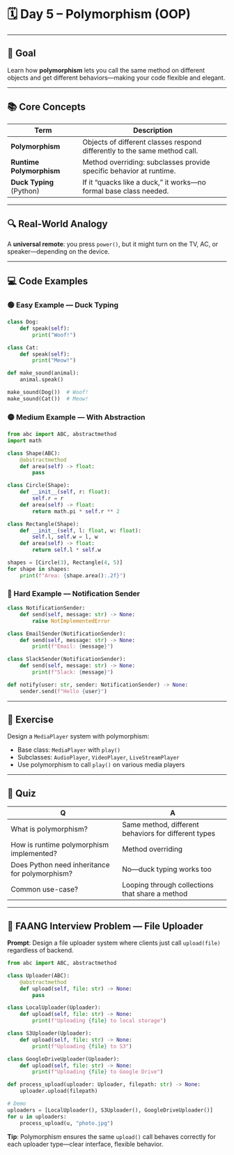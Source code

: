 # 🗓️ Day 5 – Polymorphism (OOP)

---

## 🎯 Goal

Learn how **polymorphism** lets you call the same method on different objects and get different behaviors—making your code flexible and elegant.

---

## 📚 Core Concepts

| Term                    | Description |
|-------------------------|-------------|
| **Polymorphism**        | Objects of different classes respond differently to the same method call. |
| **Runtime Polymorphism**| Method overriding: subclasses provide specific behavior at runtime. |
| **Duck Typing** (Python)| If it “quacks like a duck,” it works—no formal base class needed. |

---

## 🔍 Real-World Analogy

A **universal remote**: you press `power()`, but it might turn on the TV, AC, or speaker—depending on the device.

---

## 💻 Code Examples

### 🟢 Easy Example — Duck Typing
```python
class Dog:
    def speak(self):
        print("Woof!")

class Cat:
    def speak(self):
        print("Meow!")

def make_sound(animal):
    animal.speak()

make_sound(Dog())  # Woof!
make_sound(Cat())  # Meow!
```

### 🟡 Medium Example — With Abstraction
```python
from abc import ABC, abstractmethod
import math

class Shape(ABC):
    @abstractmethod
    def area(self) -> float:
        pass

class Circle(Shape):
    def __init__(self, r: float):
        self.r = r
    def area(self) -> float:
        return math.pi * self.r ** 2

class Rectangle(Shape):
    def __init__(self, l: float, w: float):
        self.l, self.w = l, w
    def area(self) -> float:
        return self.l * self.w

shapes = [Circle(3), Rectangle(4, 5)]
for shape in shapes:
    print(f"Area: {shape.area():.2f}")
```

### 🔴 Hard Example — Notification Sender
```python
class NotificationSender:
    def send(self, message: str) -> None:
        raise NotImplementedError

class EmailSender(NotificationSender):
    def send(self, message: str) -> None:
        print(f"Email: {message}")

class SlackSender(NotificationSender):
    def send(self, message: str) -> None:
        print(f"Slack: {message}")

def notify(user: str, sender: NotificationSender) -> None:
    sender.send(f"Hello {user}")
```

---

## 📐 Exercise

Design a `MediaPlayer` system with polymorphism:
- Base class: `MediaPlayer` with `play()`
- Subclasses: `AudioPlayer`, `VideoPlayer`, `LiveStreamPlayer`
- Use polymorphism to call `play()` on various media players

---

## 📝 Quiz

| Q | A |
|---|---|
| What is polymorphism? | Same method, different behaviors for different types |
| How is runtime polymorphism implemented? | Method overriding |
| Does Python need inheritance for polymorphism? | No—duck typing works too |
| Common use-case? | Looping through collections that share a method |

---

## 🧠 FAANG Interview Problem — File Uploader

**Prompt**: Design a file uploader system where clients just call `upload(file)` regardless of backend.

```python
from abc import ABC, abstractmethod

class Uploader(ABC):
    @abstractmethod
    def upload(self, file: str) -> None:
        pass

class LocalUploader(Uploader):
    def upload(self, file: str) -> None:
        print(f"Uploading {file} to local storage")

class S3Uploader(Uploader):
    def upload(self, file: str) -> None:
        print(f"Uploading {file} to S3")

class GoogleDriveUploader(Uploader):
    def upload(self, file: str) -> None:
        print(f"Uploading {file} to Google Drive")

def process_upload(uploader: Uploader, filepath: str) -> None:
    uploader.upload(filepath)

# Demo
uploaders = [LocalUploader(), S3Uploader(), GoogleDriveUploader()]
for u in uploaders:
    process_upload(u, "photo.jpg")
```

**Tip**: Polymorphism ensures the same `upload()` call behaves correctly for each uploader type—clear interface, flexible behavior.